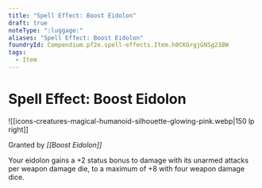 ```yaml
---
title: "Spell Effect: Boost Eidolon"
draft: true
noteType: ":luggage:"
aliases: "Spell Effect: Boost Eidolon"
foundryId: Compendium.pf2e.spell-effects.Item.h0CKGrgjGNSg21BW
tags:
  - Item
---
```


# Spell Effect: Boost Eidolon
![[icons-creatures-magical-humanoid-silhouette-glowing-pink.webp|150 lp right]]

Granted by _[[Boost Eidolon]]_

Your eidolon gains a +2 status bonus to damage with its unarmed attacks per weapon damage die, to a maximum of +8 with four weapon damage dice.
